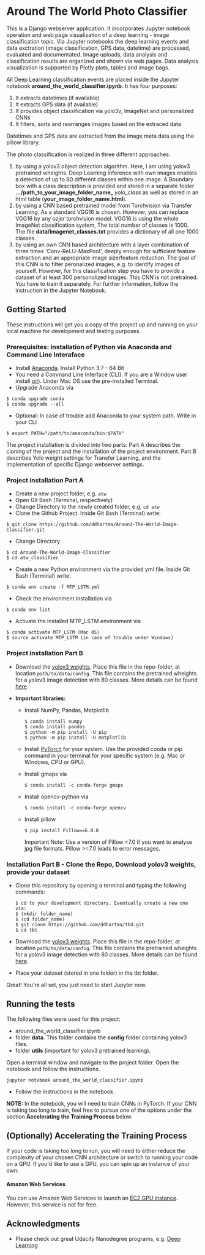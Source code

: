 [//]: # (Image References)

[image1]: dog_pred_example.png "Sample Output"

# Around The World Photo Classifier

This is a Django webserver application. It incorporates Jupyter notebook operation and web page visualization of a deep learning - image classification topic. Via Jupyter notebooks the deep learning events and data exctration (image classification, GPS data, datetime) are processed, evaluated and documentated. Image uploads, data analysis and classification results are organized and shown via web pages. Data analysis visualization is supported by Plotly plots, tables and image bags.


All Deep Learning classification events are placed inside the Jupyter notebook **around_the_world_classifier.ipynb**. It has four purposes:
1. It extracts datetimes (if available)
2. It extracts GPS data (if available)
3. It provides object classification via yolo3v, ImageNet and personalized CNNs
4. It filters, sorts and rearranges images based on the extraced data

Datetimes and GPS data are extracted from the image meta data using the pillow library.

The photo classification is realized in three different approaches:
1. by using a yolov3 object detection algorithm. Here, I am using yolov3 pretrained wheights. Deep Learning Inference with own images enables a detection of up to 80 different classes within one image. A Boundary box with a class description is provided and stored in a separate folder **.../path_to_your_image_folder_name_** _yolo_class_  as well as stored in an html table (**your_image_folder_name.html**).
2. by using a CNN based pretrained model from Torchvision via Transfer Learning. As a standard VGG16 is chosen. However, you can replace VGG16 by any ozjer torchvision model. VGG16 is using the whole ImageNet classification system, The total number of classes is 1000. The file **data/imagenet_classes.txt** provides a dictionary of all one 1000 classes.
3. by using an own CNN based architecture with a layer combination of three times 'Conv-ReLU-MaxPool', deeply enough for sufficient feature extraction and an appropriate image size/feature reduction. The goal of this CNN is to filter peronalized images, e.g. to identify images of yourself. However, for this classification step you have to provide a dataset of at least 300 personolized images. This CNN is not pretrained. You have to train it separately. For further information, follow the instruction in the Jupyter Notebook.



## Getting Started

These instructions will get you a copy of the project up and running on your local machine for development and testing purposes.

### Prerequisites: Installation of Python via Anaconda and Command Line Interaface
- Install [Anaconda](https://www.anaconda.com/distribution/). Install Python 3.7 - 64 Bit
- You need a Command Line Interface (CLI). If you are a Window user install [git](https://git-scm.com/)). Under Mac OS use the pre-installed Terminal.
- Upgrade Anaconda via
```
$ conda upgrade conda
$ conda upgrade --all
```

- Optional: In case of trouble add Anaconda to your system path. Write in your CLI
```
$ export PATH="/path/to/anaconda/bin:$PATH"
```
The project installation is divided into two parts: Part A describes the cloning of the project and the installation of the project environment. Part B describes Yolo weight settings for Transfer Learning, and the implementation of specific Django webserver settings.

### Project installation Part A
- Create a new project folder, e.g. `atw`
- Open Git Bash (Terminal, respectively)
- Change Directory to the newly created folder, e.g. `cd atw`
- Clone the Github Project. Inside Git Bash (Terminal) write:
```
$ git clone https://github.com/ddhartma/Around-The-World-Image-Classifier.git
```

- Change Directory
```
$ cd Around-The-World-Image-Classifier
$ cd atw_classifier
```

- Create a new Python environment via the provided yml file. Inside Git Bash (Terminal) write:
```
$ conda env create -f MTP_LSTM.yml
```

- Check the environment installation via
```
$ conda env list
```

- Activate the installed MTP_LSTM environment via
```
$ conda activate MTP_LSTM (Mac OS)
$ source activate MTP_LSTM (in case of trouble under Windows)
```

### Project installation Part B
- Download the [yolov3 weights](https://s3-us-west-1.amazonaws.com/udacity-aind/dog-project/dogImages.zip). Place this file in the repo-folder, at location `path/to/data/config`.  This file contains the pretrained wheights for a yolov3 image detection with 80 classes. More details can be found [here](https://towardsdatascience.com/object-detection-and-tracking-in-pytorch-b3cf1a696a98).











- **Important libraries:**
  - Install NumPy, Pandas, Matplotlib
    ```
    $ conda install numpy
    $ conda install pandas
    $ python -m pip install -U pip
    $ python -m pip install -U matplotlib
    ```

  - Install [PyTorch](https://pytorch.org/?utm_source=Google&utm_medium=PaidSearch&utm_campaign=%2A%2ALP+-+TM+-+General+-+HV+-+GER&utm_adgroup=Conda+Install+PyTorch&utm_keyword=%2Bconda%20%2Binstall%20%2Bpytorch&utm_offering=AI&utm_Product=PyTorch&gclid=CjwKCAjw3-bzBRBhEiwAgnnLCszXVKwBc_0Rjx6qpPPqiq7NwCwm0nEqIXOsNrrqJ4lZ1FMCVF4nhxoCeZUQAvD_BwE) for your system. Use the provided conda or pip command in your terminal for your specific system (e.g. Mac or Windows, CPU or GPU).

  - Install gmaps via

    ```
    $ conda install -c conda-forge gmaps
    ```

  - Install opencv-python via

    ```
    $ conda install -c conda-forge opencv
    ```
  - Install pillow
    ```
    $ pip install Pillow==6.0.0
    ```
    Important Note: Use a version of Pillow <7.0 if you want to analyse jpg file formats. Pillow >=7.0 leads to error messages.

### Installation Part B - Clone the Repo, Download yolov3 weights, provide your dataset

- Clone this repository by opening a terminal and typing the following commands:

  ```
  $ cd to your development directory. Eventually create a new one via:
  $ (mkdir folder_name)
  $ (cd folder_name)
  $ git clone https://github.com/ddhartma/tbd.git
  $ cd tbt
  ```

- Download the [yolov3 weights](https://s3-us-west-1.amazonaws.com/udacity-aind/dog-project/dogImages.zip). Place this file in the repo-folder, at location `path/to/data/config`.  This file contains the pretrained wheights for a yolov3 image detection with 80 classes. More details can be found [here](https://towardsdatascience.com/object-detection-and-tracking-in-pytorch-b3cf1a696a98).

- Place your dataset (stored in one folder) in the tbt folder.


Great! You're all set, you just need to start Jupyter now.

## Running the tests

The following files were used for this project:

- around_the_world_classifier.ipynb
- folder **data**. This folder contains the **config** folder containing yolov3 files.
- folder **utils** (important for yolov3 pretrained learning).

Open a terminal window and navigate to the project folder. Open the notebook and follow the instructions.
```
jupyter notebook around_the_world_classifier.ipynb
```

- Follow the instructions in the notebook.

__NOTE:__ In the notebook, you will need to train CNNs in PyTorch.  If your CNN is taking too long to train, feel free to pursue one of the options under the section __Accelerating the Training Process__ below.



## (Optionally) Accelerating the Training Process

If your code is taking too long to run, you will need to either reduce the complexity of your chosen CNN architecture or switch to running your code on a GPU.  If you'd like to use a GPU, you can spin up an instance of your own:

#### Amazon Web Services

You can use Amazon Web Services to launch an [EC2 GPU instance](https://aws.amazon.com/de/ec2/). However, this service is not for free.

## Acknowledgments
* Please check out great Udacity Nanodegree programs, e.g. [Deep Learning](https://www.udacity.com/course/deep-learning-nanodegree--nd101)
